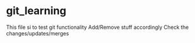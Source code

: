 # git_learning
This file si to test git functionality
Add/Remove stuff accordingly
Check the changes/updates/merges
